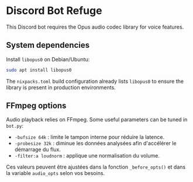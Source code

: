 # Discord Bot Refuge

This Discord bot requires the Opus audio codec library for voice features.

## System dependencies

Install `libopus0` on Debian/Ubuntu:

```bash
sudo apt install libopus0
```

The `nixpacks.toml` build configuration already lists `libopus0` to ensure the library is present in production environments.

## FFmpeg options

Audio playback relies on FFmpeg. Some useful parameters can be tuned in
`bot.py`:

- `-bufsize 64k` : limite le tampon interne pour réduire la latence.
- `-probesize 32k` : diminue les données analysées afin d'accélérer le démarrage du flux.
- `-filter:a loudnorm` : applique une normalisation du volume.

Ces valeurs peuvent être ajustées dans la fonction `_before_opts()` et dans
la variable `audio_opts` selon vos besoins.
